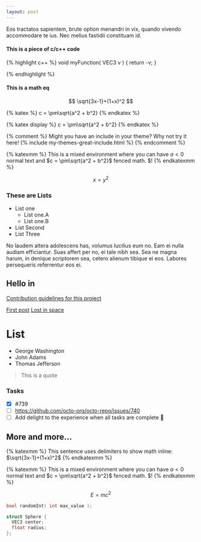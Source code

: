 ```yaml
---
layout: post
---
```


Eos tractatos sapientem, brute option menandri in vix, quando vivendo accommodare te ius. Nec melius fastidii constituam id.

#### This is a piece of c/c++ code

{% highlight c++ %}
void myFunction( VEC3 v ) {
  return -v; 
}

{% endhighlight %}

#### This is a math eq

$$ \sqrt{3x-1}+(1+x)^2 $$ 

{% katex %}
c = \pm\sqrt{a^2 + b^2}
{% endkatex %}

{% katex display %}
c = \pm\sqrt{a^2 + b^2}
{% endkatex %}

{% comment %}
Might you have an include in your theme? Why not try it here!
{% include my-themes-great-include.html %}
{% endcomment %}

{% katexmm %}
This is a mixed environment where you can have $a<0$ normal text and $c = \pm\sqrt{a^2 + b^2}$ fenced math. \$!
{% endkatexmm %}

$$ x = y^2 $$

### These are Lists

* List one
  * List one.A
  * List one.B
* List Second
* List Three

No laudem altera adolescens has, volumus lucilius eum no. Eam ei nulla audiam efficiantur. Suas affert per no, ei tale nibh sea. Sea ne magna harum, in denique scriptorem sea, cetero alienum tibique ei eos. Labores persequeris referrentur eos ei.

## Hello in 

[Contribution guidelines for this project](docs/CONTRIBUTING.md)

[First post](post_0022.md)
[Lost in space](post_0023.md)

# List

- George Washington
- John Adams
- Thomas Jefferson

> This is a quote

### Tasks

- [x] #739
- [ ] https://github.com/octo-org/octo-repo/issues/740
- [ ] Add delight to the experience when all tasks are complete :tada:

## More and more...

{% katexmm %}
This sentence uses delimiters to show math inline:  $\sqrt{3x-1}+(1+x)^2$ 
{% endkatexmm %}

{% katexmm %}
This is a mixed environment where you can have $a<0$ normal text and $c = \pm\sqrt{a^2 + b^2}$ fenced math. \$!
{% endkatexmm %}


```math
E = mc^2
```

```cpp
bool randomInt( int max_value );

struct Sphere {
  VEC3 center;
  float radius;
};

```



